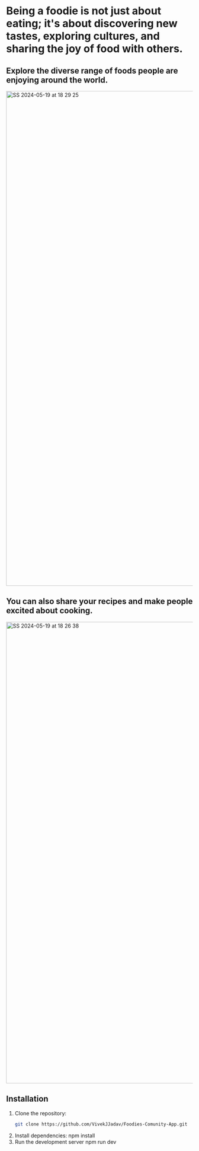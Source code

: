 # Being a foodie is not just about eating; it's about discovering new tastes, exploring cultures, and sharing the joy of food with others.


## Explore the diverse range of foods people are enjoying around the world.
 <img width="1334" alt="SS 2024-05-19 at 18 29 25" src="https://github.com/VivekJJadav/Foodies-Comunity-App/assets/150367108/8cf3ad39-d341-4a76-96ad-6851727ce03d">

 
## You can also share your recipes and make people excited about cooking.
<img width="1244" alt="SS 2024-05-19 at 18 26 38" src="https://github.com/VivekJJadav/Foodies-Comunity-App/assets/150367108/5cb2fff4-2a65-42eb-beac-fa9d741e0cf3">


## Installation

1. Clone the repository:
   ```sh
   git clone https://github.com/VivekJJadav/Foodies-Comunity-App.git
2. Install dependencies:
   npm install
3. Run the development server
   npm run dev
